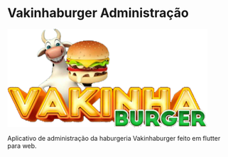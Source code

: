 # Vakinhaburger Administração

![Vakinhaburger Logo](https://raw.githubusercontent.com/blandygbc/vakinhaburger_flutterweb/master/assets/images/logo.png)

Aplicativo de administração da haburgeria Vakinhaburger feito em flutter para web.
